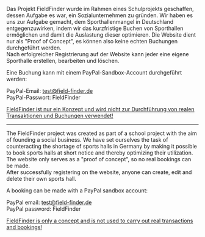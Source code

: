 Das Projekt FieldFinder wurde im Rahmen eines Schulprojekts geschaffen, dessen Aufgabe es war, ein Sozialunternehmen zu gründen.
Wir haben es uns zur Aufgabe gemacht, dem Sporthallenmangel in Deutschland entgegenzuwirken, indem wir das kurzfristige Buchen von Sporthallen ermöglichen und damit die Auslastung dieser optimieren.
Die Website dient nur als "Proof of Concept", es können also keine echten Buchungen durchgeführt werden. <br />
Nach erfolgreicher Registrierung auf der Website kann jeder eine eigene Sporthalle erstellen, bearbeiten und löschen.

Eine Buchung kann mit einem PayPal-Sandbox-Account durchgeführt werden:

PayPal-Email: test@field-finder.de <br />
PayPal-Passwort: FieldFinder

<ins>FieldFinder ist nur ein Konzept und wird nicht zur Durchführung von realen Transaktionen und Buchungen verwendet!</ins>

-----

The FieldFinder project was created as part of a school project with the aim of founding a social business.
We have set ourselves the task of counteracting the shortage of sports halls in Germany by making it possible to book sports halls at short notice and thereby optimizing their utilization.
The website only serves as a "proof of concept", so no real bookings can be made. <br />
After successfully registering on the website, anyone can create, edit and delete their own sports hall.

A booking can be made with a PayPal sandbox account:

PayPal email: test@field-finder.de <br />
PayPal password: FieldFinder

<ins>FieldFinder is only a concept and is not used to carry out real transactions and bookings!</ins>
